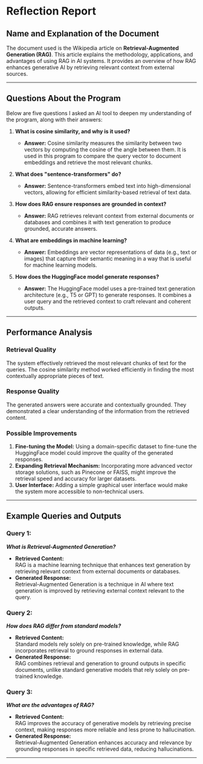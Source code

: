 
# **Reflection Report**

## **Name and Explanation of the Document**
The document used is the Wikipedia article on **Retrieval-Augmented Generation (RAG)**. This article explains the methodology, applications, and advantages of using RAG in AI systems. It provides an overview of how RAG enhances generative AI by retrieving relevant context from external sources.

---

## **Questions About the Program**
Below are five questions I asked an AI tool to deepen my understanding of the program, along with their answers:

1. **What is cosine similarity, and why is it used?**  
   - **Answer:** Cosine similarity measures the similarity between two vectors by computing the cosine of the angle between them. It is used in this program to compare the query vector to document embeddings and retrieve the most relevant chunks.

2. **What does "sentence-transformers" do?**  
   - **Answer:** Sentence-transformers embed text into high-dimensional vectors, allowing for efficient similarity-based retrieval of text data.

3. **How does RAG ensure responses are grounded in context?**  
   - **Answer:** RAG retrieves relevant context from external documents or databases and combines it with text generation to produce grounded, accurate answers.

4. **What are embeddings in machine learning?**  
   - **Answer:** Embeddings are vector representations of data (e.g., text or images) that capture their semantic meaning in a way that is useful for machine learning models.

5. **How does the HuggingFace model generate responses?**  
   - **Answer:** The HuggingFace model uses a pre-trained text generation architecture (e.g., T5 or GPT) to generate responses. It combines a user query and the retrieved context to craft relevant and coherent outputs.

---

## **Performance Analysis**

### **Retrieval Quality**  
The system effectively retrieved the most relevant chunks of text for the queries. The cosine similarity method worked efficiently in finding the most contextually appropriate pieces of text.

### **Response Quality**  
The generated answers were accurate and contextually grounded. They demonstrated a clear understanding of the information from the retrieved content.

### **Possible Improvements**  
1. **Fine-tuning the Model:** Using a domain-specific dataset to fine-tune the HuggingFace model could improve the quality of the generated responses.  
2. **Expanding Retrieval Mechanism:** Incorporating more advanced vector storage solutions, such as Pinecone or FAISS, might improve the retrieval speed and accuracy for larger datasets.  
3. **User Interface:** Adding a simple graphical user interface would make the system more accessible to non-technical users.

---

## **Example Queries and Outputs**

### **Query 1:**  
**_What is Retrieval-Augmented Generation?_**  
- **Retrieved Content:**  
  RAG is a machine learning technique that enhances text generation by retrieving relevant context from external documents or databases.  
- **Generated Response:**  
  Retrieval-Augmented Generation is a technique in AI where text generation is improved by retrieving external context relevant to the query.

### **Query 2:**  
**_How does RAG differ from standard models?_**  
- **Retrieved Content:**  
  Standard models rely solely on pre-trained knowledge, while RAG incorporates retrieval to ground responses in external data.  
- **Generated Response:**  
  RAG combines retrieval and generation to ground outputs in specific documents, unlike standard generative models that rely solely on pre-trained knowledge.

### **Query 3:**  
**_What are the advantages of RAG?_**  
- **Retrieved Content:**  
  RAG improves the accuracy of generative models by retrieving precise context, making responses more reliable and less prone to hallucination.  
- **Generated Response:**  
  Retrieval-Augmented Generation enhances accuracy and relevance by grounding responses in specific retrieved data, reducing hallucinations.

---


